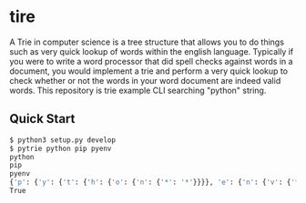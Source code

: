 # tire

A Trie in computer science is a tree structure that allows you to do things such as very quick lookup of words within the english language. Typically if you were to write a word processor that did spell checks against words in a document, you would implement a trie and perform a very quick lookup to check whether or not the words in your word document are indeed valid words. This repository is trie example CLI searching "python" string.

## Quick Start

```bash
$ python3 setup.py develop
$ pytrie python pip pyenv
python
pip
pyenv
{'p': {'y': {'t': {'h': {'o': {'n': {'*': '*'}}}}, 'e': {'n': {'v': {'*': '*'}}}}, 'i': {'p': {'*': '*'}}}}
True
```
